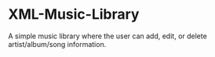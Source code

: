 # XML-Music-Library
A simple music library where the user can add, edit, or delete artist/album/song information. 
